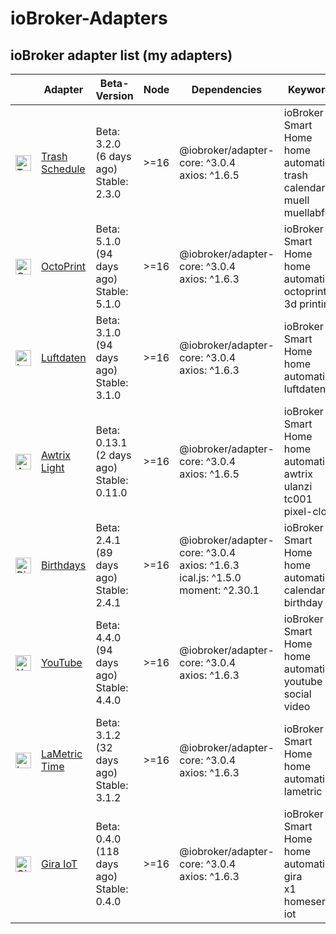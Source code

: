 # ioBroker-Adapters

## ioBroker adapter list (my adapters)

| | Adapter | Beta-Version  | Node | Dependencies | Keywords | Issues |
|-|---------|---------------|------|--------------|----------|--------|
| <img src="https://raw.githubusercontent.com/klein0r/ioBroker.trashschedule/master/admin/trashschedule.png" alt="Trash Schedule" width="25" /> | [Trash Schedule](https://github.com/klein0r/ioBroker.trashschedule) | Beta: 3.2.0 (6 days ago)<br/>Stable: 2.3.0 | &gt;&#x3D;16 | @iobroker/adapter-core: ^3.0.4<br/>axios: ^1.6.5 | ioBroker<br/>Smart Home<br/>home automation<br/>trash<br/>calendar<br/>muell<br/>muellabfuhr | 5<br/>Bug-Report `v0.1`<br/>Workflow: `v0.4` |
| <img src="https://raw.githubusercontent.com/klein0r/ioBroker.octoprint/master/admin/octoprint.png" alt="OctoPrint" width="25" /> | [OctoPrint](https://github.com/klein0r/ioBroker.octoprint) | Beta: 5.1.0 (94 days ago)<br/>Stable: 5.1.0 | &gt;&#x3D;16 | @iobroker/adapter-core: ^3.0.4<br/>axios: ^1.6.3 | ioBroker<br/>Smart Home<br/>home automation<br/>octoprint<br/>3d printing | 5<br/>Bug-Report `v0.1`<br/>Workflow: `v0.3` |
| <img src="https://raw.githubusercontent.com/klein0r/ioBroker.luftdaten/master/admin/luftdaten.png" alt="Luftdaten" width="25" /> | [Luftdaten](https://github.com/klein0r/ioBroker.luftdaten) | Beta: 3.1.0 (94 days ago)<br/>Stable: 3.1.0 | &gt;&#x3D;16 | @iobroker/adapter-core: ^3.0.4<br/>axios: ^1.6.3 | ioBroker<br/>Smart Home<br/>home automation<br/>luftdaten | 1<br/>Bug-Report `v0.1`<br/>Workflow: `v0.3` |
| <img src="https://raw.githubusercontent.com/klein0r/ioBroker.awtrix-light/master/admin/awtrix-light.png" alt="Awtrix Light" width="25" /> | [Awtrix Light](https://github.com/klein0r/ioBroker.awtrix-light) | Beta: 0.13.1 (2 days ago)<br/>Stable: 0.11.0 | &gt;&#x3D;16 | @iobroker/adapter-core: ^3.0.4<br/>axios: ^1.6.5 | ioBroker<br/>Smart Home<br/>home automation<br/>awtrix<br/>ulanzi<br/>tc001<br/>pixel-clock | 10<br/>Bug-Report `v0.1`<br/>Workflow: `v0.3` |
| <img src="https://raw.githubusercontent.com/klein0r/ioBroker.birthdays/master/admin/birthdays.png" alt="Birthdays" width="25" /> | [Birthdays](https://github.com/klein0r/ioBroker.birthdays) | Beta: 2.4.1 (89 days ago)<br/>Stable: 2.4.1 | &gt;&#x3D;16 | @iobroker/adapter-core: ^3.0.4<br/>axios: ^1.6.3<br/>ical.js: ^1.5.0<br/>moment: ^2.30.1 | ioBroker<br/>Smart Home<br/>home automation<br/>calendar<br/>birthday | 3<br/>Bug-Report `v0.1`<br/>Workflow: `v0.3` |
| <img src="https://raw.githubusercontent.com/klein0r/ioBroker.youtube/master/admin/youtube.png" alt="YouTube" width="25" /> | [YouTube](https://github.com/klein0r/ioBroker.youtube) | Beta: 4.4.0 (94 days ago)<br/>Stable: 4.4.0 | &gt;&#x3D;16 | @iobroker/adapter-core: ^3.0.4<br/>axios: ^1.6.3 | ioBroker<br/>Smart Home<br/>home automation<br/>youtube<br/>social<br/>video | 1<br/>Bug-Report `v0.1`<br/>Workflow: `v0.3` |
| <img src="https://raw.githubusercontent.com/klein0r/ioBroker.lametric/master/admin/lametric.png" alt="LaMetric Time" width="25" /> | [LaMetric Time](https://github.com/klein0r/ioBroker.lametric) | Beta: 3.1.2 (32 days ago)<br/>Stable: 3.1.2 | &gt;&#x3D;16 | @iobroker/adapter-core: ^3.0.4<br/>axios: ^1.6.3 | ioBroker<br/>Smart Home<br/>home automation<br/>lametric | 4<br/>Bug-Report `v0.1`<br/>Workflow: `v0.3` |
| <img src="https://raw.githubusercontent.com/klein0r/ioBroker.gira-iot/master/admin/gira-iot.png" alt="Gira IoT" width="25" /> | [Gira IoT](https://github.com/klein0r/ioBroker.gira-iot) | Beta: 0.4.0 (118 days ago)<br/>Stable: 0.4.0 | &gt;&#x3D;16 | @iobroker/adapter-core: ^3.0.4<br/>axios: ^1.6.3 | ioBroker<br/>Smart Home<br/>home automation<br/>gira<br/>x1<br/>homeserver<br/>iot | 2<br/>Bug-Report `v0.1`<br/>Workflow: `v0.3` |

